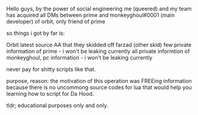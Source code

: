 Hello guys, by the power of social engineering me (queered) and my team has acquired all DMs between prime and monkeyghoul#0001 (main developer) of orbit, only friend of prime

so things i got by far is:

Orbit latest source
AA that they skidded off farzad (other skid)
few private information of prime - i won't be leaking currently
all private informtion of monkeyghoul, pc information - i won't be leaking currently

never pay for shitty scripts like that.

purpose, reason: the motivation of this operation was FREEing information because there is no uncommong source codes for lua that would help you learning how to script for Da Hood.

tldr; educational purposes only and only.
